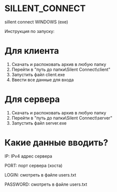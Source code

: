 # SILLENT_CONNECT
sillent connect WINDOWS (exe)

Инструкция по запуску:

# Для клиента
1. Скачать и распоковать архив в любую папку
2. Перейти в "путь до папки\Silent Connect\client"
3. Запустить файл client.exe
4. Ввести все данные для входа

# Для сервера
1. Скачать и распоковать архив в любую папку
2. Перейти в "путь до папки\Silent Connect\server"
3. Запустить файл server.exe

# Какие данные вводить?
IP: IPv4 адрес сервера

PORT: порт сервера (хоста)

LOGIN: смотреть в файле users.txt

PASSWORD: смотреть в файле users.txt
